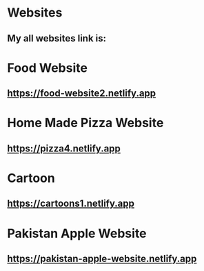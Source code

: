 # Websites
## My all websites link is:
# Food Website
## https://food-website2.netlify.app
# Home Made Pizza Website
## https://pizza4.netlify.app
# Cartoon
## https://cartoons1.netlify.app
# Pakistan Apple Website
## https://pakistan-apple-website.netlify.app
